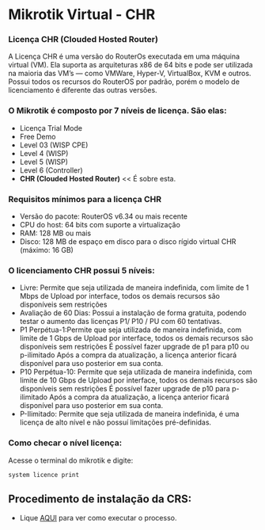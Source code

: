 # Mikrotik Virtual - CHR

### Licença CHR (Clouded Hosted Router)
A Licença CHR é uma versão do RouterOs executada em uma máquina virtual (VM). Ela suporta as arquiteturas x86 de 64 bits e pode ser utilizada na maioria das VM’s — como VMWare, Hyper-V, VirtualBox, KVM e outros. Possui todos os recursos do RouterOS por padrão, porém o modelo de licenciamento é diferente das outras versões.

### O Mikrotik é composto por **7** níveis de licença. São elas:

- Licença Trial Mode
- Free Demo
- Level 03 (WISP CPE)
- Level 4 (WISP)
- Level 5 (WISP)
- Level 6 (Controller)
- **CHR (Clouded Hosted Router)** << É sobre esta.

### Requisitos mínimos para a licença CHR
- Versão do pacote: RouterOS v6.34 ou mais recente
- CPU do host: 64 bits com suporte a virtualização
- RAM: 128 MB ou mais
- Disco: 128 MB de espaço em disco para o disco rígido virtual CHR (máximo: 16 GB)

### O licenciamento CHR possui 5 níveis:

- Livre: Permite que seja utilizada de maneira indefinida,  com limite de  1 Mbps de Upload  por interface, todos os demais recursos são disponíveis sem restrições
- Avaliação de 60 Dias: Possui a instalação de forma gratuita, podendo testar o aumento das licenças P1/ P10 / PU com 60 tentativas.
- P1 Perpétua-1:Permite que seja utilizada de maneira indefinida, com limite de  1 Gbps de Upload  por interface, todos os demais recursos são disponíveis sem restrições É possível fazer upgrade de p1 para p10 ou p-ilimitado Após a compra da atualização, a licença anterior ficará disponível para uso posterior em sua conta.
- P10 Perpétua-10: Permite que seja utilizada de maneira indefinida, com limite de  10 Gbps de Upload  por interface, todos os demais recursos são disponíveis sem restrições É possível fazer upgrade de p10 para p-ilimitado Após a compra da atualização, a licença anterior ficará disponível para uso posterior em sua conta.
- P-Ilimitado: Permite que seja utilizada de maneira indefinida, é uma licença de alto nível e não possuí limitações pré-definidas.

### Como checar o nível licença:

Acesse o terminal do mikrotik e digite:

  ```system licence print```

## Procedimento de instalação da CRS:

- Lique [AQUI](InstalandoCHR.md) para ver como executar o processo.

